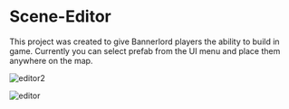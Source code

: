 # Scene-Editor


This project was created to give Bannerlord players the ability to build in game. Currently you can select prefab from the UI menu and place them anywhere on the map.



![editor2](https://user-images.githubusercontent.com/38366722/133576336-797cd86f-97eb-474d-81cd-b7c48ceaf4dd.png)


![editor](https://user-images.githubusercontent.com/38366722/133576356-c729c3ba-3515-4a43-aa08-840a5eba25ed.png)
